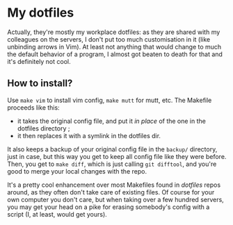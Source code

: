 # My dotfiles

Actually, they're mostly my workplace dotfiles: as they are shared with my
colleagues on the servers, I don't put too much customisation in it (like
unbinding arrows in Vim). At least not anything that would change to much the
default behavior of a program, I almost got beaten to death for that and it's
definitely not cool.

## How to install?

Use `make vim` to install vim config, `make mutt` for mutt, etc. The Makefile
proceeds like this:
* it takes the original config file, and put it *in place* of the one in the
  dotfiles directory ;
* it then replaces it with a symlink in the dotfiles dir.

It also keeps a backup of your original config file in the `backup/` directory,
just in case, but this way you get to keep all config file like they were
before. Then, you get to `make diff`, which is just calling `git difftool`, and
you're good to merge your local changes with the repo.

It's a pretty cool enhancement over most Makefiles found in *dotfiles* repos
around, as they often don't take care of existing files. Of course for your own
computer you don't care, but when taking over a few hundred servers, you may
get your head on a pike for erasing somebody's config with a script (I, at
least, would get yours).

